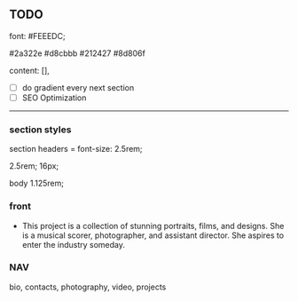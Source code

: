 ## TODO 

font: #FEEEDC;

#2a322e
#d8cbbb
#212427
#8d806f

content: [],

- [ ] do gradient every next section
- [ ] SEO Optimization

---------------------------------------------

### section styles
section headers = font-size: 2.5rem;

2.5rem;
16px;

body 1.125rem;

### front

- This project is a collection of stunning portraits, films, and designs.
  She is a musical scorer, photographer, and assistant director.
  She aspires to enter the industry someday.

### NAV
bio, contacts, photography, video, projects
